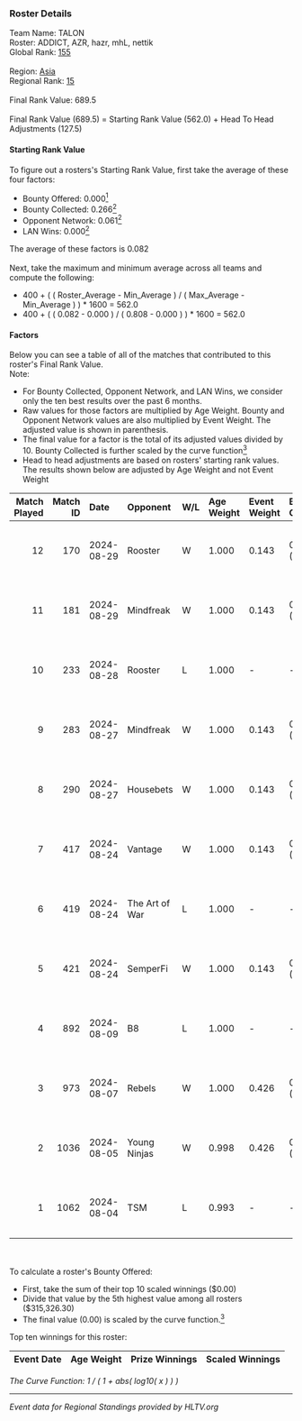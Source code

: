 ### Roster Details<br />
Team Name: TALON<br />
Roster: ADDICT, AZR, hazr, mhL, nettik<br />
Global Rank: [155](../../standings_global_2024_09_04.md)<br />
<br />
Region: [Asia]( ../../standings_asia_2024_09_04.md)<br />
Regional Rank: [15]( ../../standings_asia_2024_09_04.md)<br />
<br />
Final Rank Value:  689.5<br />
<br />
Final Rank Value (689.5) = Starting Rank Value (562.0) + Head To Head Adjustments (127.5)<br />

#### Starting Rank Value<br />
To figure out a rosters's Starting Rank Value, first take the average of these four factors:<br />
- Bounty Offered: 0.000[<sup>1</sup>](#table2)
- Bounty Collected: 0.266[<sup>2</sup>](#table1)
- Opponent Network: 0.061[<sup>2</sup>](#table1)
- LAN Wins: 0.000[<sup>2</sup>](#table1)

The average of these factors is 0.082<br />
<br />
Next, take the maximum and minimum average across all teams and compute the following:<br />
- 400 + ( ( Roster_Average - Min_Average ) / ( Max_Average - Min_Average ) ) * 1600 = 562.0
- 400 + ( ( 0.082 - 0.000 ) / ( 0.808 - 0.000 ) ) * 1600 = 562.0


#### Factors<br />
Below you can see a table of all of the matches that contributed to this roster's Final Rank Value.<br />
Note:<br />

- For Bounty Collected, Opponent Network, and LAN Wins, we consider only the ten best results over the past 6 months.
- Raw values for those factors are multiplied by Age Weight. Bounty and Opponent Network values are also multiplied by Event Weight. The adjusted value is shown in parenthesis.
- The final value for a factor is the total of its adjusted values divided by 10. Bounty Collected is further scaled by the curve function[<sup>3</sup>](#curveFunction)
- Head to head adjustments are based on rosters' starting rank values. The results shown below are adjusted by Age Weight and not Event Weight
<span id="table1"></span><br />


| Match Played | Match ID | Date       | Opponent       | W/L | Age Weight | Event Weight | Bounty Collected | Opponent Network | LAN Wins  | H2H Adj. | Roster                         |
| -: | -: | :- | :- | :- | :- | :- | :- | :- | :- | -: | :- |
|           12 |      170 | 2024-08-29 | Rooster        | W   | 1.000      | 0.143        | 0.007 (0.001)    | 0.350 (0.050)    | 0 (0.000) |    20.59 | ADDICT, AZR, hazr, mhL, nettik |
|           11 |      181 | 2024-08-29 | Mindfreak      | W   | 1.000      | 0.143        | 0.003 (0.000)    | 0.232 (0.033)    | 0 (0.000) |    18.86 | ADDICT, AZR, hazr, mhL, nettik |
|           10 |      233 | 2024-08-28 | Rooster        | L   | 1.000      | -            | -                | -                | -         |    -9.77 | ADDICT, AZR, hazr, mhL, nettik |
|            9 |      283 | 2024-08-27 | Mindfreak      | W   | 1.000      | 0.143        | 0.003 (0.000)    | 0.232 (0.033)    | 0 (0.000) |    19.59 | ADDICT, AZR, hazr, mhL, nettik |
|            8 |      290 | 2024-08-27 | Housebets      | W   | 1.000      | 0.143        | 0.002 (0.000)    | 0.157 (0.022)    | 0 (0.000) |    17.81 | ADDICT, AZR, hazr, mhL, nettik |
|            7 |      417 | 2024-08-24 | Vantage        | W   | 1.000      | 0.143        | 0.002 (0.000)    | 0.151 (0.022)    | 0 (0.000) |    15.68 | ADDICT, AZR, hazr, mhL, nettik |
|            6 |      419 | 2024-08-24 | The Art of War | L   | 1.000      | -            | -                | -                | -         |   -11.54 | ADDICT, AZR, hazr, mhL, nettik |
|            5 |      421 | 2024-08-24 | SemperFi       | W   | 1.000      | 0.143        | 0.000 (0.000)    | 0.000 (0.000)    | 0 (0.000) |     7.16 | ADDICT, AZR, hazr, mhL, nettik |
|            4 |      892 | 2024-08-09 | B8             | L   | 1.000      | -            | -                | -                | -         |    -1.82 | ADDICT, AZR, hazr, mhL, nettik |
|            3 |      973 | 2024-08-07 | Rebels         | W   | 1.000      | 0.426        | 0.029 (0.012)    | 0.639 (0.272)    | 0 (0.000) |    27.65 | ADDICT, AZR, hazr, mhL, nettik |
|            2 |     1036 | 2024-08-05 | Young Ninjas   | W   | 0.998      | 0.426        | 0.006 (0.003)    | 0.427 (0.182)    | 0 (0.000) |    25.69 | ADDICT, AZR, hazr, mhL, nettik |
|            1 |     1062 | 2024-08-04 | TSM            | L   | 0.993      | -            | -                | -                | -         |    -2.41 | ADDICT, AZR, hazr, mhL, nettik |

<br />
<span id="table2"></span><br />
To calculate a roster's Bounty Offered:<br />

- First, take the sum of their top 10 scaled winnings ($0.00)
- Divide that value by the 5th highest value among all rosters ($315,326.30)
- The final value (0.00) is scaled by the curve function.[<sup>3</sup>](#curveFunction)

Top ten winnings for this roster:<br />

| Event Date | Age Weight | Prize Winnings | Scaled Winnings |
| :- | -: | :- | :- |


<span id="curveFunction"></span>_The Curve Function: 1 / ( 1 + abs( log10( x ) ) )_<br />

---
_Event data for Regional Standings provided by HLTV.org_<br />
